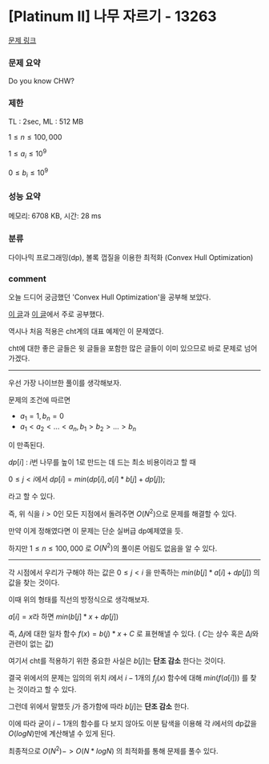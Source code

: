 
# [Platinum II] 나무 자르기 - 13263

[문제 링크](https://www.acmicpc.net/problem/13263)

### 문제 요약

<p> Do you know CHW? </p>

### 제한

TL : 2sec, ML : 512 MB

$1 ≤ n ≤ 100,000$

$1 ≤ a_i ≤ 10^9$

$0 ≤ b_i ≤ 10^9$

### 성능 요약

메모리: 6708 KB, 시간: 28 ms

### 분류

다이나믹 프로그래밍(dp), 볼록 껍질을 이용한 최적화 (Convex Hull Optimization)

### comment

오늘 드디어 궁금했던 'Convex Hull Optimization'을 공부해 보았다.

[이 글](https://koosaga.com/242)과 [이 글](https://m.blog.naver.com/kks227/221418495037)에서 주로 공부했다.

역시나 처음 적용은 cht계의 대표 예제인 이 문제였다.

cht에 대한 좋은 글들은 윗 글들을 포함한 많은 글들이 이미 있으므로 바로 문제로 넘어가겠다.

-----------------------------------------------------------------------------------------------------------------------------------------------------------------------

우선 가장 나이브한 풀이를 생각해보자.

문제의 조건에 따르면

* $a_1 = 1, b_n = 0$
* $a_1 < a_2 < ... < a_n, b_1 > b_2 > ... > b_n$

이 만족된다.

$dp[i]$ : $i$번 나무를 높이 1로 만드는 데 드는 최소 비용이라고 할 때

$0 ≤ j < i$에서 $dp[i] = min(dp[i], a[i] * b[j] + dp[j]);$

라고 할 수 있다.

즉, 위 식을 $i > 0$인 모든 지점에서 돌려주면 $O(N^2)$으로 문제를 해결할 수 있다.

만약 이게 정해였다면 이 문제는 단순 실버급 dp예제였을 듯.

하지만 $1 ≤ n ≤ 100,000$ 로 $O(N^2)$의 풀이론 어림도 없음을 알 수 있다.

-----------------------------------------------------------------------------------------------------------------------------------------------------------------------

각 시점에서 우리가 구해야 하는 값은 $0 ≤ j < i$ 을 만족하는 $min(b[j] * a[i] + dp[j])$ 의 값을 찾는 것이다.

이때 위의 형태를 직선의 방정식으로 생각해보자.

$a[i] = x$라 하면 $min(b[j] * x + dp[j])$

즉, $Δj$에 대한 일차 함수 $f(x) = b(j) * x + C$ 로 표현해낼 수 있다. ( $C$는 상수 혹은 $Δj$와 관련이 없는 값)

여기서 cht를 적용하기 위한 중요한 사실은 $b[j]$는 **단조 감소** 한다는 것이다.

결국 위에서의 문제는 임의의 위치 $i$에서 $i - 1$개의 $f_j(x)$ 함수에 대해 $min(f(a[i]))$ 를 찾는 것이라고 할 수 있다.

그런데 위에서 말했듯 $j$가 증가함에 따라 $b[j]$는 **단조 감소** 한다.

이에 따라 굳이 $i - 1$개의 함수를 다 보지 않아도 이분 탐색을 이용해 각 $i$에서의 dp값을 $O(logN)$만에 계산해낼 수 있게 된다.

최종적으로 $O(N^2) -> O(N * logN)$ 의 최적화를 통해 문제를 풀수 있다.
